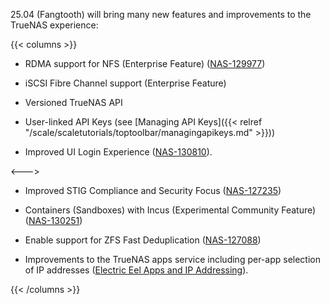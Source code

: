 &NewLine;

25.04 (Fangtooth) will bring many new features and improvements to the TrueNAS experience:

{{< columns >}}
* RDMA support for NFS (Enterprise Feature) ([NAS-129977](https://ixsystems.atlassian.net/browse/NAS-129977))
  
* iSCSI Fibre Channel support (Enterprise Feature)

* Versioned TrueNAS API

* User-linked API Keys (see [Managing API Keys]({{< relref "/scale/scaletutorials/toptoolbar/managingapikeys.md" >}}))

* Improved UI Login Experience ([NAS-130810](https://ixsystems.atlassian.net/browse/NAS-130810)).

<--->

* Improved STIG Compliance and Security Focus ([NAS-127235](https://ixsystems.atlassian.net/browse/NAS-127235))

* Containers (Sandboxes) with Incus (Experimental Community Feature) ([NAS-130251](https://ixsystems.atlassian.net/browse/NAS-130251))

* Enable support for ZFS Fast Deduplication ([NAS-127088](https://ixsystems.atlassian.net/browse/NAS-127088))

* Improvements to the TrueNAS apps service including per-app selection of IP addresses ([Electric Eel Apps and IP Addressing](https://forums.truenas.com/t/electric-eel-apps-and-ip-addressing/27445)).

{{< /columns >}}
